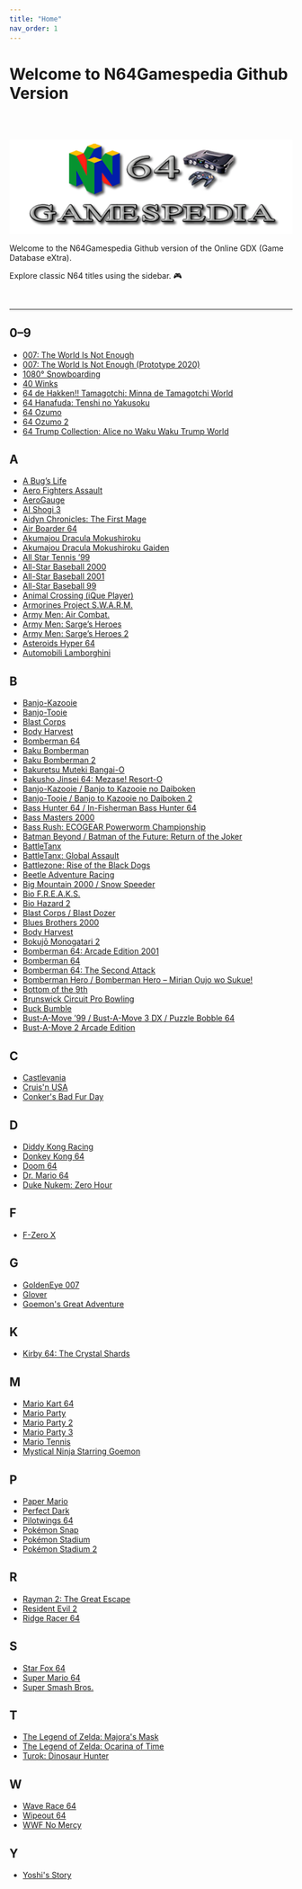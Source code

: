 ```yaml
---
title: "Home"
nav_order: 1
---
```


# Welcome to N64Gamespedia Github Version

<br>
<br>

![](assets/images/N64_GAMESPEIDA_LOGO_CLEAR.png)

Welcome to the  N64Gamespedia Github version of the Online GDX (Game Database eXtra).

Explore classic N64 titles using the sidebar. 🎮

<br>


---

## 0–9
- [007: The World Is Not Enough](007-the-world-is-not-enough)
- [007: The World Is Not Enough (Prototype 2020)](007-twine-prototype-2020)
- [1080° Snowboarding](1080-snowboarding)
- [40 Winks](40-winks)
- [64 de Hakken!! Tamagotchi: Minna de Tamagotchi World](64-de-hakken-tamagotchi)
- [64 Hanafuda: Tenshi no Yakusoku](64-hanafuda)
- [64 Ozumo](64-ozumo)
- [64 Ozumo 2](64-ozumo-2)
- [64 Trump Collection: Alice no Waku Waku Trump World](64-trump-collection)

## A
- [A Bug’s Life](a-bugs-life)
- [Aero Fighters Assault](aero-fighters-assault)
- [AeroGauge](aerogauge)
- [AI Shogi 3](ai-shogi-3)
- [Aidyn Chronicles: The First Mage](aidyn-chronicles-the-first-mage)
- [Air Boarder 64](air-boarder-64)
- [Akumajou Dracula Mokushiroku](akumajou-dracula-mokushiroku)
- [Akumajou Dracula Mokushiroku Gaiden](akumajou-dracula-gaiden)
- [All Star Tennis ’99](/all-star-tennis-9)
- [All-Star Baseball 2000](all-star-baseball-2000)
- [All-Star Baseball 2001](all-star-baseball-20001)
- [All-Star Baseball 99](all-star-baseball-99)
- [Animal Crossing (iQue Player)]("a/animal-cross)
- [Armorines Project S.W.A.R.M.](armorines)
- [Army Men: Air Combat.](army-men-air-combat)
- [Army Men: Sarge’s Heroes](army-men-sarges-heroes)
- [Army Men: Sarge’s Heroes 2](army-men-sarges-heroes-2)
- [Asteroids Hyper 64](asteroids-hyper-64)
- [Automobili Lamborghini](automobili-lamborghini)

## B
- [Banjo-Kazooie]()
- [Banjo-Tooie]()
- [Blast Corps]()
- [Body Harvest]()
- [Bomberman 64]()
- [Baku Bomberman]()
- [Baku Bomberman 2]()
- [Bakuretsu Muteki Bangai-O]()
- [Bakusho Jinsei 64: Mezase! Resort-O]()
- [Banjo-Kazooie / Banjo to Kazooie no Daiboken]()
- [Banjo-Tooie / Banjo to Kazooie no Daiboken 2]()
- [Bass Hunter 64 / In-Fisherman Bass Hunter 64]()
- [Bass Masters 2000]()
- [Bass Rush: ECOGEAR Powerworm Championship]()
- [Batman Beyond / Batman of the Future: Return of the Joker]()
- [BattleTanx]()
- [BattleTanx: Global Assault]()
- [Battlezone: Rise of the Black Dogs]()
- [Beetle Adventure Racing]()
- [Big Mountain 2000 / Snow Speeder]()
- [Bio F.R.E.A.K.S.]()
- [Bio Hazard 2]()
- [Blast Corps / Blast Dozer]()
- [Blues Brothers 2000]()
- [Body Harvest]()
- [Bokujō Monogatari 2]()
- [Bomberman 64: Arcade Edition 2001]()
- [Bomberman 64]()
- [Bomberman 64: The Second Attack]()
- [Bomberman Hero / Bomberman Hero – Mirian Oujo wo Sukue!]()
- [Bottom of the 9th]()
- [Brunswick Circuit Pro Bowling]()
- [Buck Bumble]()
- [Bust-A-Move ’99 / Bust-A-Move 3 DX / Puzzle Bobble 64]()
- [Bust-A-Move 2 Arcade Edition]()

## C
- [Castlevania]()
- [Cruis'n USA]()
- [Conker's Bad Fur Day]()

## D
- [Diddy Kong Racing]()
- [Donkey Kong 64]()
- [Doom 64]()
- [Dr. Mario 64]()
- [Duke Nukem: Zero Hour]()

## F
- [F-Zero X]()

## G
- [GoldenEye 007]()
- [Glover]()
- [Goemon's Great Adventure]()

## K
- [Kirby 64: The Crystal Shards]()

## M
- [Mario Kart 64]()
- [Mario Party]()
- [Mario Party 2]()
- [Mario Party 3]()
- [Mario Tennis]()
- [Mystical Ninja Starring Goemon]()

## P
- [Paper Mario]()
- [Perfect Dark]()
- [Pilotwings 64]()
- [Pokémon Snap]()
- [Pokémon Stadium]()
- [Pokémon Stadium 2]()

## R
- [Rayman 2: The Great Escape]()
- [Resident Evil 2]()
- [Ridge Racer 64]()

## S
- [Star Fox 64]()
- [Super Mario 64]()
- [Super Smash Bros.]()

## T
- [The Legend of Zelda: Majora's Mask]()
- [The Legend of Zelda: Ocarina of Time]()
- [Turok: Dinosaur Hunter]()

## W
- [Wave Race 64]()
- [Wipeout 64]()
- [WWF No Mercy]()

## Y
- [Yoshi's Story]()

